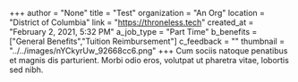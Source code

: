 +++
author = "None"
title = "Test"
organization = "An Org"
location = "District of Columbia"
link = "https://throneless.tech"
created_at = "February 2, 2021, 5:32 PM"
a_job_type = "Part Time"
b_benefits = ["General Benefits","Tuition Reimbursement"]
c_feedback = ""
thumbnail = "../../images/nYCkyrUw_92668cc6.png"
+++
Cum sociis natoque penatibus et magnis dis parturient. Morbi odio eros, volutpat ut pharetra vitae, lobortis sed nibh.